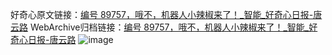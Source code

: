 好奇心原文链接：[编号 89757，哦不，机器人小辣椒来了！_智能_好奇心日报-唐云路](https://www.qdaily.com/articles/1055.html)
WebArchive归档链接：[编号 89757，哦不，机器人小辣椒来了！_智能_好奇心日报-唐云路](http://web.archive.org/web/20190623145458/https://www.qdaily.com/articles/1055.html)
![image](http://ww3.sinaimg.cn/large/007d5XDply1g3v4ajri25j30u02ciqu4)